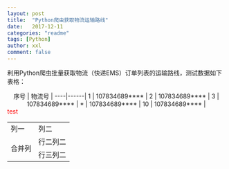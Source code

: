 ```yaml
---
layout: post
title:  "Python爬虫获取物流运输路线"
date:   2017-12-11
categories: "readme"
tags: [Python]
author: xxl
comment: false
---
```

利用Python爬虫批量获取物流（快递EMS）订单列表的运输路线，测试数据如下表格：  

<center>
序号 | 物流号 |
----|------|
1 | 107834689****  | 
2 | 107834689****  | 
3 | 107834689****  | 
* | 107834689****  | 
10 | 107834689****  | 
</center>
<span style="color:red">test</span>
<table style="margin:0 auoto">
    <tr>
        <td>列一</td> 
        <td>列二</td> 
   </tr>
    <tr>
        <td rowspan="2">合并列</td>    
        <td >行二列二</td>  
    </tr>
    <tr>
        <td >行三列二</td>  
    </tr>
</table>
